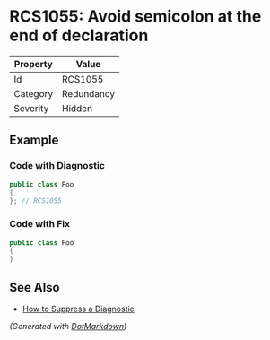 # RCS1055: Avoid semicolon at the end of declaration

| Property | Value      |
| -------- | ---------- |
| Id       | RCS1055    |
| Category | Redundancy |
| Severity | Hidden     |

## Example

### Code with Diagnostic

```csharp
public class Foo
{
}; // RCS1055
```

### Code with Fix

```csharp
public class Foo
{
}
```

## See Also

* [How to Suppress a Diagnostic](../HowToConfigureAnalyzers.md#how-to-suppress-a-diagnostic)


*\(Generated with [DotMarkdown](http://github.com/JosefPihrt/DotMarkdown)\)*